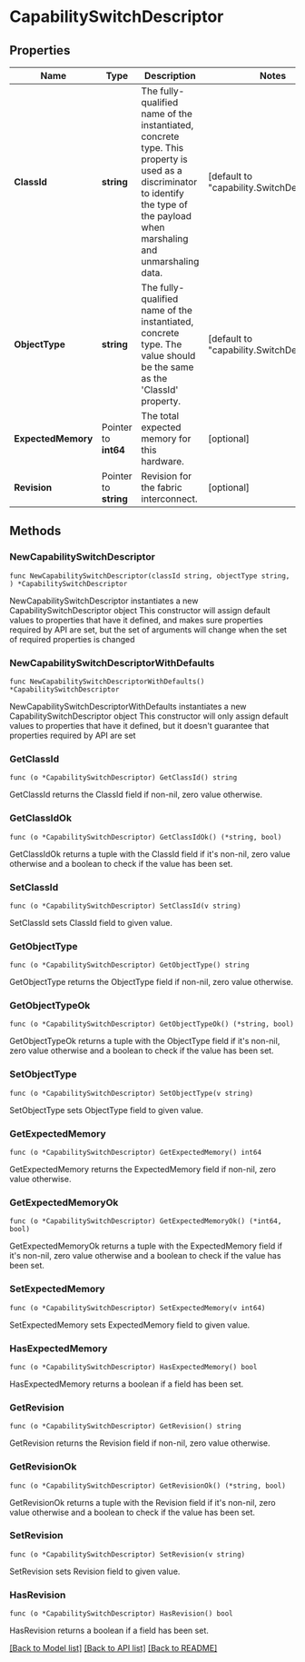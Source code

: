 # CapabilitySwitchDescriptor

## Properties

Name | Type | Description | Notes
------------ | ------------- | ------------- | -------------
**ClassId** | **string** | The fully-qualified name of the instantiated, concrete type. This property is used as a discriminator to identify the type of the payload when marshaling and unmarshaling data. | [default to "capability.SwitchDescriptor"]
**ObjectType** | **string** | The fully-qualified name of the instantiated, concrete type. The value should be the same as the &#39;ClassId&#39; property. | [default to "capability.SwitchDescriptor"]
**ExpectedMemory** | Pointer to **int64** | The total expected memory for this hardware. | [optional] 
**Revision** | Pointer to **string** | Revision for the fabric interconnect. | [optional] 

## Methods

### NewCapabilitySwitchDescriptor

`func NewCapabilitySwitchDescriptor(classId string, objectType string, ) *CapabilitySwitchDescriptor`

NewCapabilitySwitchDescriptor instantiates a new CapabilitySwitchDescriptor object
This constructor will assign default values to properties that have it defined,
and makes sure properties required by API are set, but the set of arguments
will change when the set of required properties is changed

### NewCapabilitySwitchDescriptorWithDefaults

`func NewCapabilitySwitchDescriptorWithDefaults() *CapabilitySwitchDescriptor`

NewCapabilitySwitchDescriptorWithDefaults instantiates a new CapabilitySwitchDescriptor object
This constructor will only assign default values to properties that have it defined,
but it doesn't guarantee that properties required by API are set

### GetClassId

`func (o *CapabilitySwitchDescriptor) GetClassId() string`

GetClassId returns the ClassId field if non-nil, zero value otherwise.

### GetClassIdOk

`func (o *CapabilitySwitchDescriptor) GetClassIdOk() (*string, bool)`

GetClassIdOk returns a tuple with the ClassId field if it's non-nil, zero value otherwise
and a boolean to check if the value has been set.

### SetClassId

`func (o *CapabilitySwitchDescriptor) SetClassId(v string)`

SetClassId sets ClassId field to given value.


### GetObjectType

`func (o *CapabilitySwitchDescriptor) GetObjectType() string`

GetObjectType returns the ObjectType field if non-nil, zero value otherwise.

### GetObjectTypeOk

`func (o *CapabilitySwitchDescriptor) GetObjectTypeOk() (*string, bool)`

GetObjectTypeOk returns a tuple with the ObjectType field if it's non-nil, zero value otherwise
and a boolean to check if the value has been set.

### SetObjectType

`func (o *CapabilitySwitchDescriptor) SetObjectType(v string)`

SetObjectType sets ObjectType field to given value.


### GetExpectedMemory

`func (o *CapabilitySwitchDescriptor) GetExpectedMemory() int64`

GetExpectedMemory returns the ExpectedMemory field if non-nil, zero value otherwise.

### GetExpectedMemoryOk

`func (o *CapabilitySwitchDescriptor) GetExpectedMemoryOk() (*int64, bool)`

GetExpectedMemoryOk returns a tuple with the ExpectedMemory field if it's non-nil, zero value otherwise
and a boolean to check if the value has been set.

### SetExpectedMemory

`func (o *CapabilitySwitchDescriptor) SetExpectedMemory(v int64)`

SetExpectedMemory sets ExpectedMemory field to given value.

### HasExpectedMemory

`func (o *CapabilitySwitchDescriptor) HasExpectedMemory() bool`

HasExpectedMemory returns a boolean if a field has been set.

### GetRevision

`func (o *CapabilitySwitchDescriptor) GetRevision() string`

GetRevision returns the Revision field if non-nil, zero value otherwise.

### GetRevisionOk

`func (o *CapabilitySwitchDescriptor) GetRevisionOk() (*string, bool)`

GetRevisionOk returns a tuple with the Revision field if it's non-nil, zero value otherwise
and a boolean to check if the value has been set.

### SetRevision

`func (o *CapabilitySwitchDescriptor) SetRevision(v string)`

SetRevision sets Revision field to given value.

### HasRevision

`func (o *CapabilitySwitchDescriptor) HasRevision() bool`

HasRevision returns a boolean if a field has been set.


[[Back to Model list]](../README.md#documentation-for-models) [[Back to API list]](../README.md#documentation-for-api-endpoints) [[Back to README]](../README.md)


